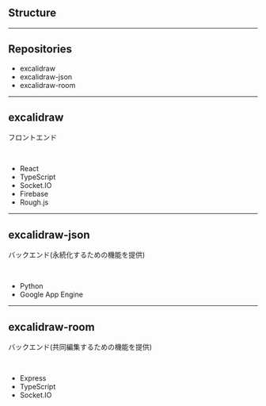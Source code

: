 <!-- sectionTitle: Structure -->

## Structure

---

## Repositories

- excalidraw
- excalidraw-json
- excalidraw-room

---

## excalidraw

フロントエンド

<br />

- React
- TypeScript
- Socket.IO
- Firebase
- Rough.js

---

## excalidraw-json

バックエンド(永続化するための機能を提供)

<br />

- Python
- Google App Engine

---

## excalidraw-room

バックエンド(共同編集するための機能を提供)

<br />

- Express
- TypeScript
- Socket.IO
